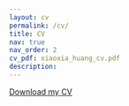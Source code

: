 ```yaml
---
layout: cv
permalink: /cv/
title: CV
nav: true
nav_order: 2
cv_pdf: xiaoxia_huang_cv.pdf
description: 
---
```


[Download my CV](/assets/pdf/xiaoxia_huang_cv.pdf)
